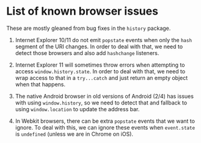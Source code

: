 # List of known browser issues

These are mostly gleaned from bug fixes in the `history` package.

1. Internet Explorer 10/11 do not emit `popstate` events when only the `hash` segment of the URI changes. In order to deal with that, we need to detect those browsers and also add `hashchange` listeners.

2. Internet Explorer 11 will sometimes throw errors when attempting to access `window.history.state`. In order to deal with that, we need to wrap access to that in a `try...catch` and just return an empty object when that happens.

3. The native Android browser in old versions of Android (2/4) has issues with using `window.history`, so we need to detect that and fallback to using `window.location` to update the address bar.

4. In Webkit browsers, there can be extra `popstate` events that we want to ignore. To deal with this, we can ignore these events when `event.state` is `undefined` (unless we are in Chrome on iOS).
